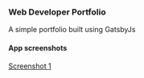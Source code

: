 ### Web Developer Portfolio

A simple portfolio built using GatsbyJs

#### App screenshots

[Screenshot 1]()
